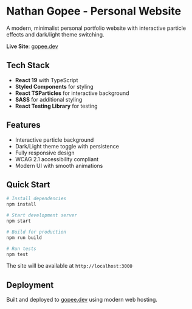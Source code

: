 # Nathan Gopee - Personal Website

A modern, minimalist personal portfolio website with interactive particle effects and dark/light theme switching.

**Live Site**: [gopee.dev](https://gopee.dev)

## Tech Stack

- **React 19** with TypeScript
- **Styled Components** for styling
- **React TSParticles** for interactive background
- **SASS** for additional styling
- **React Testing Library** for testing

## Features

- Interactive particle background
- Dark/Light theme toggle with persistence
- Fully responsive design
- WCAG 2.1 accessibility compliant
- Modern UI with smooth animations

## Quick Start

```bash
# Install dependencies
npm install

# Start development server
npm start

# Build for production
npm run build

# Run tests
npm test
```

The site will be available at `http://localhost:3000`

## Deployment

Built and deployed to [gopee.dev](https://gopee.dev) using modern web hosting.
